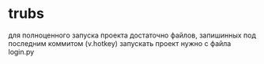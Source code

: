 # trubs
для полноценного запуска проекта достаточно файлов, запишинных под последним коммитом (v.hotkey)
запускать проект нужно с файла login.py
